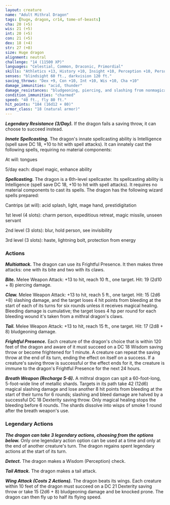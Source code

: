 ```yaml
---
layout: creature
name: "Adult Mithral Dragon"
tags: [huge, dragon, cr14, tome-of-beasts]
cha: 20 (+5)
wis: 21 (+5)
int: 20 (+5)
con: 21 (+5)
dex: 18 (+4)
str: 27 (+8)
size: Huge dragon
alignment: neutral
challenge: "14 (11500 XP)"
languages: "Celestial, Common, Draconic, Primordial"
skills: "Athletics +13, History +10, Insight +10, Perception +10, Persuasion +10"
senses: "blindsight 60 ft., darkvision 120 ft."
saving_throws: "Dex +9, Con +10, Int +10, Wis +10, Cha +10"
damage_immunities: "acid, thunder"
damage_resistances: "bludgeoning, piercing, and slashing from nonmagical weapons"
condition_immunities: "charmed"
speed: "40 ft., fly 80 ft."
hit_points: "184 (16d12 + 80)"
armor_class: "18 (natural armor)"
---
```


***Legendary Resistance (3/Day).*** If the dragon fails a saving throw, it can choose to succeed instead.

***Innate Spellcasting.*** The dragon's innate spellcasting ability is Intelligence (spell save DC 18, +10 to hit with spell attacks). It can innately cast the following spells, requiring no material components:

At will: tongues

5/day each: dispel magic, enhance ability

***Spellcasting.*** The dragon is a 6th-level spellcaster. Its spellcasting ability is Intelligence (spell save DC 18, +10 to hit with spell attacks). It requires no material components to cast its spells. The dragon has the following wizard spells prepared:

Cantrips (at will): acid splash, light, mage hand, prestidigitation

1st level (4 slots): charm person, expeditious retreat, magic missile, unseen servant

2nd level (3 slots): blur, hold person, see invisibility

3rd level (3 slots): haste, lightning bolt, protection from energy

### Actions

***Multiattack.*** The dragon can use its Frightful Presence. It then makes three attacks: one with its bite and two with its claws.

***Bite.*** Melee Weapon Attack: +13 to hit, reach 10 ft., one target. Hit: 19 (2d10 + 8) piercing damage.

***Claw.*** Melee Weapon Attack: +13 to hit, reach 5 ft., one target. Hit: 15 (2d6 +8) slashing damage, and the target loses 4 hit points from bleeding at the start of each of its turns for six rounds unless it receives magical healing. Bleeding damage is cumulative; the target loses 4 hp per round for each bleeding wound it's taken from a mithral dragon's claws.

***Tail.*** Melee Weapon Attack: +13 to hit, reach 15 ft., one target. Hit: 17 (2d8 + 8) bludgeoning damage.

***Frightful Presence.*** Each creature of the dragon's choice that is within 120 feet of the dragon and aware of it must succeed on a DC 18 Wisdom saving throw or become frightened for 1 minute. A creature can repeat the saving throw at the end of its turn, ending the effect on itself on a success. If a creature's saving throw is successful or the effect ends for it, the creature is immune to the dragon's Frightful Presence for the next 24 hours.

***Breath Weapon (Recharge 5-6).*** A mithral dragon can spit a 60-foot-long, 5-foot-wide line of metallic shards. Targets in its path take 42 (12d6) magical slashing damage and lose another 8 hit points from bleeding at the start of their turns for 6 rounds; slashing and bleed damage are halved by a successful DC 18 Dexterity saving throw. Only magical healing stops the bleeding before 6 rounds. The shards dissolve into wisps of smoke 1 round after the breath weapon's use.

### Legendary Actions

***The dragon can take 3 legendary actions, choosing from the options below.*** Only one legendary action option can be used at a time and only at the end of another creature's turn. The dragon regains spent legendary actions at the start of its turn.

***Detect.*** The dragon makes a Wisdom (Perception) check.

***Tail Attack.*** The dragon makes a tail attack.

***Wing Attack (Costs 2 Actions).*** The dragon beats its wings. Each creature within 10 feet of the dragon must succeed on a DC 21 Dexterity saving throw or take 15 (2d6 + 8) bludgeoning damage and be knocked prone. The dragon can then fly up to half its flying speed.

